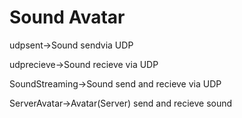 # Sound Avatar
udpsent->Sound sendvia UDP

udprecieve->Sound recieve via UDP

SoundStreaming->Sound send and recieve via UDP

ServerAvatar->Avatar(Server) send and recieve sound